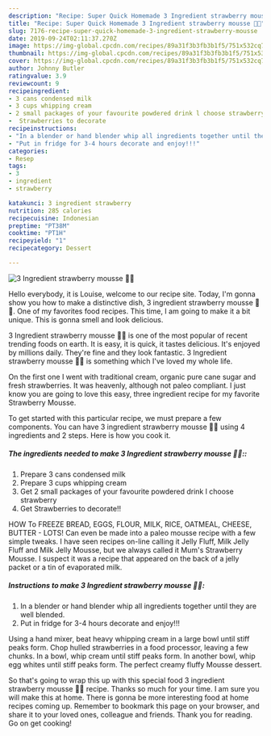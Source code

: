 ```yaml
---
description: "Recipe: Super Quick Homemade 3 Ingredient strawberry mousse 🍓🍓"
title: "Recipe: Super Quick Homemade 3 Ingredient strawberry mousse 🍓🍓"
slug: 7176-recipe-super-quick-homemade-3-ingredient-strawberry-mousse
date: 2019-09-24T02:11:37.270Z
image: https://img-global.cpcdn.com/recipes/89a31f3b3fb3b1f5/751x532cq70/3-ingredient-strawberry-mousse-🍓🍓-recipe-main-photo.jpg
thumbnail: https://img-global.cpcdn.com/recipes/89a31f3b3fb3b1f5/751x532cq70/3-ingredient-strawberry-mousse-🍓🍓-recipe-main-photo.jpg
cover: https://img-global.cpcdn.com/recipes/89a31f3b3fb3b1f5/751x532cq70/3-ingredient-strawberry-mousse-🍓🍓-recipe-main-photo.jpg
author: Johnny Butler
ratingvalue: 3.9
reviewcount: 9
recipeingredient:
- 3 cans condensed milk
- 3 cups whipping cream
- 2 small packages of your favourite powdered drink l choose strawberry
-  Strawberries to decorate
recipeinstructions:
- "In a blender or hand blender whip all ingredients together until they are well blended."
- "Put in fridge for 3-4 hours decorate and enjoy!!!"
categories:
- Resep
tags:
- 3
- ingredient
- strawberry

katakunci: 3 ingredient strawberry
nutrition: 285 calories
recipecuisine: Indonesian
preptime: "PT38M"
cooktime: "PT1H"
recipeyield: "1"
recipecategory: Dessert

---
```



![3 Ingredient strawberry mousse 🍓🍓](https://img-global.cpcdn.com/recipes/89a31f3b3fb3b1f5/751x532cq70/3-ingredient-strawberry-mousse-🍓🍓-recipe-main-photo.jpg)

Hello everybody, it is Louise, welcome to our recipe site. Today, I'm gonna show you how to make a distinctive dish, 3 ingredient strawberry mousse 🍓🍓. One of my favorites food recipes. This time, I am going to make it a bit unique. This is gonna smell and look delicious.

3 Ingredient strawberry mousse 🍓🍓 is one of the most popular of recent trending foods on earth. It is easy, it is quick, it tastes delicious. It's enjoyed by millions daily. They're fine and they look fantastic. 3 Ingredient strawberry mousse 🍓🍓 is something which I've loved my whole life.

On the first one I went with traditional cream, organic pure cane sugar and fresh strawberries. It was heavenly, although not paleo compliant. I just know you are going to love this easy, three ingredient recipe for my favorite Strawberry Mousse.


To get started with this particular recipe, we must prepare a few components. You can have 3 ingredient strawberry mousse 🍓🍓 using 4 ingredients and 2 steps. Here is how you cook it.

##### The ingredients needed to make 3 Ingredient strawberry mousse 🍓🍓::

1. Prepare 3 cans condensed milk
1. Prepare 3 cups whipping cream
1. Get 2 small packages of your favourite powdered drink l choose strawberry
1. Get  Strawberries to decorate!!


HOW To FREEZE BREAD, EGGS, FLOUR, MILK, RICE, OATMEAL, CHEESE, BUTTER - LOTS! Can even be made into a paleo mousse recipe with a few simple tweaks. I have seen recipes on-line calling it Jelly Fluff, Milk Jelly Fluff and Milk Jelly Mousse, but we always called it Mum&#39;s Strawberry Mousse. I suspect it was a recipe that appeared on the back of a jelly packet or a tin of evaporated milk. 

##### Instructions to make 3 Ingredient strawberry mousse 🍓🍓:

1. In a blender or hand blender whip all ingredients together until they are well blended.
1. Put in fridge for 3-4 hours decorate and enjoy!!!


Using a hand mixer, beat heavy whipping cream in a large bowl until stiff peaks form. Chop hulled strawberries in a food processor, leaving a few chunks. In a bowl, whip cream until stiff peaks form. In another bowl, whip egg whites until stiff peaks form. The perfect creamy fluffy Mousse dessert. 

So that's going to wrap this up with this special food 3 ingredient strawberry mousse 🍓🍓 recipe. Thanks so much for your time. I am sure you will make this at home. There is gonna be more interesting food at home recipes coming up. Remember to bookmark this page on your browser, and share it to your loved ones, colleague and friends. Thank you for reading. Go on get cooking!
